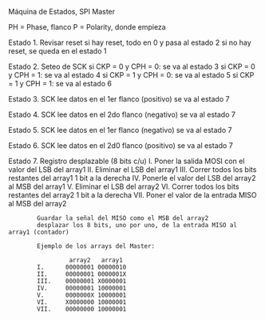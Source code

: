 Máquina de Estados, SPI Master

PH = Phase, flanco
P = Polarity, donde empieza

Estado 1. Revisar reset
            si hay reset, todo en 0 y pasa al estado 2
            si no hay reset, se queda en el estado 1

Estado 2. Seteo de SCK
            si  CKP = 0 y CPH = 0: 
                se va al estado 3
            si  CKP = 0 y CPH = 1: 
                se va al estado 4
            si  CKP = 1 y CPH = 0: 
                se va al estado 5
            si  CKP = 1 y CPH = 1:
                se va al estado 6


Estado 3. 
            SCK lee datos en el 1er flanco (positivo)
            se va al estado 7

Estado 4. 
            SCK lee datos en el 2do flanco (negativo)
            se va al estado 7

Estado 5. 
            SCK lee datos en el 1er flanco (negativo)
            se va al estado 7

Estado 6. 
            SCK lee datos en el 2d0 flanco (positivo)
            se va al estado 7

Estado 7.  Registro desplazable (8 bits c/u)
            I.      Poner la salida MOSI con el valor del LSB del array1
            II.     Eliminar el LSB del array1
            III.    Correr todos los bits restantes del array1 1 bit a la derecha 
            IV.     Ponerle el valor del LSB del array2 al MSB del array1
            V.      Eliminar el LSB del array2
            VI.     Correr todos los bits restantes del array2 1 bit a la derecha
            VII.    Poner el valor de la entrada MISO al MSB del array2

            Guardar la señal del MISO como el MSB del array2
            desplazar los 8 bits, uno por uno, de la entrada MISO al array1 (contador)

            Ejemplo de los arrays del Master:
            
                     array2   array1
            I.      00000001 00000010
            II.     00000001 0000001X
            III.    00000001 X0000001
            IV.     00000001 10000001
            V.      0000000X 10000001
            VI.     X0000000 10000001
            VII.    00000000 10000001


